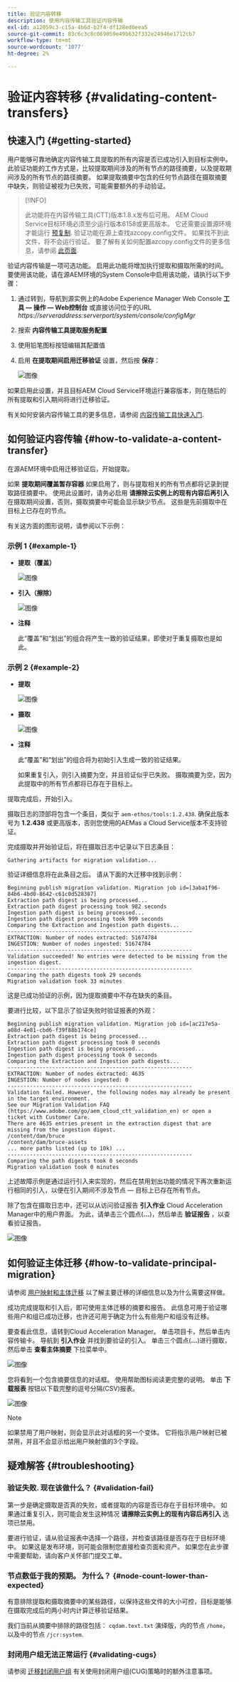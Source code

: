 ```yaml
---
title: 验证内容转移
description: 使用内容传输工具验证内容传输
exl-id: a12059c3-c15a-4b6d-b2f4-df128ed0eea5
source-git-commit: 83c6c3c8c069059e49b632f332e24946e1712cb7
workflow-type: tm+mt
source-wordcount: '1077'
ht-degree: 2%

---
```


# 验证内容转移 {#validating-content-transfers}

## 快速入门 {#getting-started}

用户能够可靠地确定内容传输工具提取的所有内容是否已成功引入到目标实例中。 此验证功能的工作方式是，比较提取期间涉及的所有节点的路径摘要，以及提取期间涉及的所有节点的路径摘要。 如果提取摘要中包含的任何节点路径在摄取摘要中缺失，则验证被视为已失败，可能需要额外的手动验证。

>[!INFO]
>
>此功能将在内容传输工具(CTT)版本1.8.x发布后可用。 AEM Cloud Service目标环境必须至少运行版本6158或更高版本。 它还需要设置源环境才能运行 [预复制](/help/journey-migration/content-transfer-tool/using-content-transfer-tool/handling-large-content-repositories.md#setting-up-pre-copy-step). 验证功能在源上查找azcopy.config文件。 如果找不到此文件，将不会运行验证。 要了解有关如何配置azcopy.config文件的更多信息，请参阅 [此页面](/help/journey-migration/content-transfer-tool/using-content-transfer-tool/handling-large-content-repositories.md#configure-azcopy-config-file).

验证内容传输是一项可选功能。 启用此功能将增加执行提取和摄取所需的时间。 要使用该功能，请在源AEM环境的System Console中启用该功能，请执行以下步骤：

1. 通过转到，导航到源实例上的Adobe Experience Manager Web Console **工具 — 操作 — Web控制台** 或直接访问位于的URL *https://serveraddress:serverport/system/console/configMgr*
1. 搜索 **内容传输工具提取服务配置**
1. 使用铅笔图标按钮编辑其配置值
1. 启用 **在提取期间启用迁移验证** 设置，然后按 **保存**：

   ![图像](/help/journey-migration/content-transfer-tool/assets/CTTvalidation1.png)

如果启用此设置，并且目标AEM Cloud Service环境运行兼容版本，则在随后的所有提取和引入期间将进行迁移验证。

有关如何安装内容传输工具的更多信息，请参阅 [内容传输工具快速入门](/help/journey-migration/content-transfer-tool/using-content-transfer-tool/getting-started-content-transfer-tool.md).

## 如何验证内容传输 {#how-to-validate-a-content-transfer}

在源AEM环境中启用迁移验证后，开始提取。

如果 **提取期间覆盖暂存容器** 如果启用了，则与提取相关的所有节点都将记录到提取路径摘要中。 使用此设置时，请务必启用 **请擦除云实例上的现有内容后再引入** 在摄取期间设置，否则，摄取摘要中可能会显示缺少节点。 这些是先前摄取中在目标上已存在的节点。

有关这方面的图形说明，请参阅以下示例：

### 示例 1 {#example-1}

* **提取（覆盖）**

  ![图像](/help/journey-migration/content-transfer-tool/assets-ctt/validation-01.png)

* **引入（擦除）**

  ![图像](/help/journey-migration/content-transfer-tool/assets-ctt/validation-02.png)

* **注释**

  此“覆盖”和“划出”的组合将产生一致的验证结果，即使对于重复摄取也是如此。

### 示例 2 {#example-2}

* **提取**

  ![图像](/help/journey-migration/content-transfer-tool/assets-ctt/validation-03.png)

* **摄取**

  ![图像](/help/journey-migration/content-transfer-tool/assets-ctt/validation-04.png)

* **注释**

  此“覆盖”和“划出”的组合将为初始引入生成一致的验证结果。

  如果重复引入，则引入摘要为空，并且验证似乎已失败。 摄取摘要为空，因为此提取中的所有节点都将已存在于目标上。

提取完成后，开始引入。

摄取日志的顶部将包含一个条目，类似于 `aem-ethos/tools:1.2.438`. 确保此版本号为 **1.2.438** 或更高版本，否则您使用的AEMas a Cloud Service版本不支持验证。

完成摄取并开始验证后，将在摄取日志中记录以下日志条目：

```
Gathering artifacts for migration validation...
```

验证详细信息将在此条目之后。 请从下面的大迁移中找到示例：

```
Beginning publish migration validation. Migration job id=[3aba1f96-84b6-4bd0-8642-c61c0d528387]
Extraction path digest is being processed...
Extraction path digest processing took 982 seconds
Ingestion path digest is being processed...
Ingestion path digest processing took 999 seconds
Comparing the Extraction and Ingestion path digests...
----------------------------------------------------------
EXTRACTION: Number of nodes extracted: 51674784
INGESTION: Number of nodes ingested: 51674784
----------------------------------------------------------
Validation succeeded! No entries were detected to be missing from the ingestion digest.
----------------------------------------------------------
Comparing the path digests took 29 seconds
Migration validation took 33 minutes
```

这是已成功验证的示例，因为提取摘要中不存在缺失的条目。

要进行比较，以下显示了验证失败时验证报表的外观：

```
Beginning publish migration validation. Migration job id=[ac217e5a-a08d-4e81-cbd6-f39f88b174ce]
Extraction path digest is being processed...
Extraction path digest processing took 0 seconds
Ingestion path digest is being processed...
Ingestion path digest processing took 0 seconds
Comparing the Extraction and Ingestion path digests...
----------------------------------------------------------
EXTRACTION: Number of nodes extracted: 4635
INGESTION: Number of nodes ingested: 0
----------------------------------------------------------
Validation failed. However, the following nodes may already be present in the target environment.
See our Migration Validation FAQ (https://www.adobe.com/go/aem_cloud_ctt_validation_en) or open a ticket with Customer Care.
There are 4635 entries present in the extraction digest that are missing from the ingestion digest.
/content/dam/bruce
/content/dam/bruce-assets
... more paths listed (up to 10k) ...
----------------------------------------------------------
Comparing the path digests took 0 seconds
Migration validation took 0 minutes
```

上述故障示例是通过运行引入来实现的，然后在禁用划出功能的情况下再次重新运行相同的引入，以便在引入期间不涉及节点 — 目标上已存在所有节点。

除了包含在摄取日志中，还可以从访问验证报告 **引入作业** Cloud Acceleration Manager中的用户界面。 为此，请单击三个圆点(**...**)，然后单击 **验证报告** ，以查看验证报告。


![图像](/help/journey-migration/content-transfer-tool/assets-ctt/CTTvalidationreportnew.png)

## 如何验证主体迁移 {#how-to-validate-principal-migration}

请参阅 [用户映射和主体迁移](/help/journey-migration/content-transfer-tool/using-content-transfer-tool/user-mapping-and-migration.md) 以了解主要迁移的详细信息以及为什么需要这样做。

成功完成提取和引入后，即可使用主体迁移的摘要和报告。 此信息可用于验证哪些用户和组已成功迁移，也许还可用于确定为什么有些用户和组没有迁移。

要查看此信息，请转到Cloud Acceleration Manager。 单击项目卡，然后单击内容传输卡。 导航到 **引入作业** 并找到要验证的引入。 单击三个圆点(**...**)进行摄取，然后单击 **查看主体摘要** 下拉菜单中。

![图像](/help/journey-migration/content-transfer-tool/assets-ctt/ingestion-principal-action.png)

您将看到一个包含摘要信息的对话框。 使用帮助图标阅读更完整的说明。 单击 **下载报表** 按钮以下载完整的逗号分隔(CSV)报表。

![图像](/help/journey-migration/content-transfer-tool/assets-ctt/ingestion-principal-dialog.png)

>[!NOTE]
>
>如果禁用了用户映射，则会显示此对话框的另一个变体。 它将指示用户映射已被禁用，并且不会显示给出用户映射值的3个字段。

## 疑难解答 {#troubleshooting}

### 验证失败. 现在该做什么？ {#validation-fail}

第一步是确定摄取是否真的失败，或者提取的内容是否已存在于目标环境中。 如果通过重复引入，则可能会发生这种情况 **请擦除云实例上的现有内容后再引入** 选项已禁用。

要进行验证，请从验证报表中选择一个路径，并检查该路径是否存在于目标环境中。 如果这是发布环境，则可能会限制您直接检查页面和资产。 如果您在此步骤中需要帮助，请向客户关怀部门提交工单。

### 节点数低于我的预期。 为什么？ {#node-count-lower-than-expected}

有意排除提取和摄取摘要中的某些路径，以保持这些文件的大小可控，目标是能够在摄取完成后的两小时内计算迁移验证结果。

我们当前从摘要中排除的路径包括： `cqdam.text.txt` 演绎版，内的节点 `/home`，以及中的节点 `/jcr:system`.

### 封闭用户组无法正常运行 {#validating-cugs}

请参阅 [迁移封闭用户组](/help/journey-migration/content-transfer-tool/using-content-transfer-tool/closed-user-groups-migration.md) 有关使用封闭用户组(CUG)策略时的额外注意事项。
